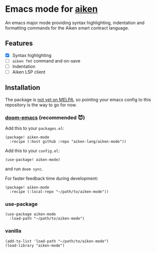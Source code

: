 # Emacs mode for [aiken](https://github.com/aiken-lang/aiken)

An emacs major mode providing syntax highlighting, indentation and formatting
commands for the Aiken smart contract language.

## Features

- [x] Syntax highlighting
- [ ] `aiken fmt` command and on-save
- [ ] Indentation
- [ ] Aiken LSP client

## Installation

The package is [not yet on MELPA](https://github.com/melpa/melpa/pull/8736), so pointing your emacs config to this
repository is the way to go for now.

### [doom-emacs](https://github.com/doomemacs/doomemacs/) (recommended :smiling_imp:)

Add this to your `packages.el`:

```elisp
(package! aiken-mode
  :recipe (:host github :repo "aiken-lang/aiken-mode"))
```

Add this to your `config.el`:

``` elisp
(use-package! aiken-mode)
```

and run `doom sync`.

For faster feedback time during development:

```elisp
(package! aiken-mode
  :recipe (:local-repo "~/path/to/aiken-mode"))
```

### use-package

```elisp
(use-package aiken-mode
  :load-path "~/path/to/aiken-mode")
```

### vanilla

```elisp
(add-to-list 'load-path "~/path/to/aiken-mode")
(load-library "aiken-mode")
```
